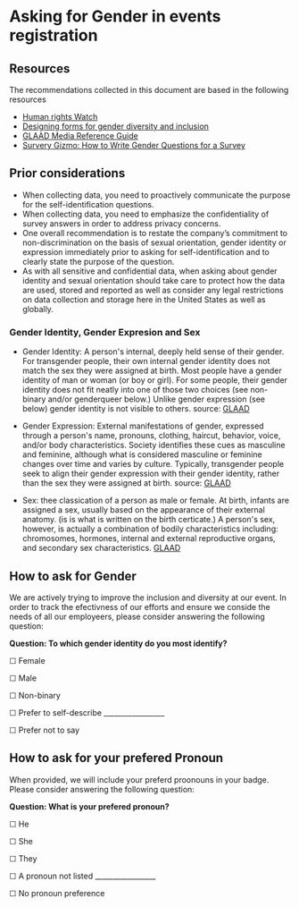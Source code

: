 # Asking for Gender in events registration


## Resources
The recommendations collected in this document are based in the following resources

- [Human rights Watch](https://www.hrc.org/resources/collecting-transgender-inclusive-gender-data-in-workplace-and-other-surveys)
- [Designing forms for gender diversity and inclusion](https://uxdesign.cc/designing-forms-for-gender-diversity-and-inclusion-d8194cf1f51) 
- [GLAAD Media Reference Guide](http://www.glaad.org/sites/default/files/GLAAD-Media-Reference-Guide-Tenth-Edition.pdf) 
- [Survery Gizmo: How to Write Gender Questions for a Survey  ](https://www.surveygizmo.com/resources/blog/how-to-write-survey-gender-questions/) 

## Prior considerations

- When collecting data, you need to proactively communicate the purpose for the self-identification questions.
- When collecting data, you need to emphasize the confidentiality of survey answers in order to address privacy concerns. 
- One overall recommendation is to restate the company’s commitment to non-discrimination on the basis of sexual orientation, gender identity or expression immediately prior to asking for self-identification and to clearly state the purpose of the question.
- As with all sensitive and confidential data, when asking about gender identity and sexual orientation should take care to protect how the data are used, stored and reported as well as consider any legal restrictions on data collection and storage here in the United States as well as globally.

### Gender Identity, Gender Expresion and Sex 

- Gender Identity: A person's internal, deeply held sense of their gender. For transgender people, their own internal gender identity does not match the sex they were assigned at birth. Most people have a gender identity of man or woman (or boy or girl). For some people, their gender identity does not fit neatly into one of those two choices (see non-binary and/or genderqueer below.) Unlike gender expression (see below) gender identity is not visible to others. source: [GLAAD](https://www.glaad.org/reference/transgender) 

- Gender Expression: External manifestations of gender, expressed through a person's name, pronouns, clothing, haircut, behavior, voice, and/or body characteristics. Society identifies these cues as masculine and feminine, although what is considered masculine or feminine changes over time and varies by culture. Typically, transgender people seek to align their gender expression with their gender identity, rather than the sex they were assigned at birth. source: [GLAAD](https://www.glaad.org/reference/transgender) 

- Sex: thee classication of a person as male or female. At birth, infants are assigned a sex, usually based on the appearance of their external anatomy. (is is what is written on the birth certicate.) A person's sex, however, is actually a combination of bodily characteristics including: chromosomes, hormones, internal and external reproductive organs, and secondary sex characteristics. [GLAAD](https://www.glaad.org/reference/transgender) 



## How to ask for Gender

We are actively trying to improve the inclusion and diversity at our event. In order to track the efectivness of our efforts and ensure we conside the needs of all our employeers, please consider answering the following question: 

**Question: To which gender identity do you most identify?**

☐  Female

☐  Male

☐  Non-binary

☐  Prefer to self-describe _________________

☐  Prefer not to say




## How to ask for your prefered Pronoun

When provided, we will include your preferd proonouns in your badge. Please consider answering the following question: 

**Question: What is your prefered pronoun?**

☐  He

☐  She

☐  They

☐  A pronoun not listed  _________________

☐  No pronoun preference 


